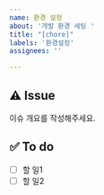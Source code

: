 ```yaml
---
name: 환경 설정
about: '개발 환경 세팅 '
title: "[chore]"
labels: '환경설정'
assignees: ''

---
```


## ⚠️ Issue
이슈 개요를 작성해주세요.

## ✅ To do
- [ ] 할 일1
- [ ] 할 일2

